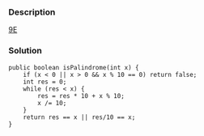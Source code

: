 ### Description
[9E](https://leetcode.com/problems/palindrome-number/description/)

### Solution

    public boolean isPalindrome(int x) {
        if (x < 0 || x > 0 && x % 10 == 0) return false;
        int res = 0;
        while (res < x) {
            res = res * 10 + x % 10;
            x /= 10;
        }
        return res == x || res/10 == x;
    }
